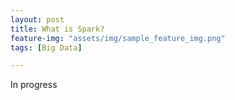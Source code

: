 ```yaml
---
layout: post
title: What is Spark?
feature-img: "assets/img/sample_feature_img.png"
tags: [Big Data]

---
```


In progress
